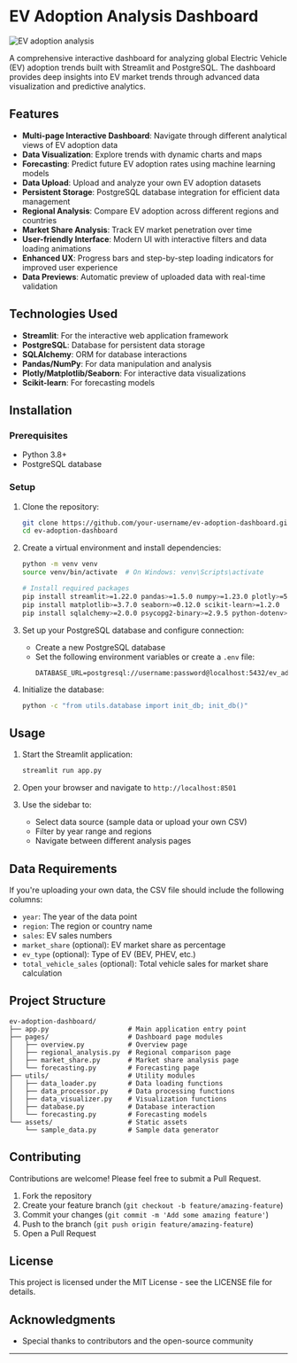 # EV Adoption Analysis Dashboard

![EV adoption analysis](https://github.com/user-attachments/assets/25917e99-792a-4f66-a733-38f200aa26d7)



A comprehensive interactive dashboard for analyzing global Electric Vehicle (EV) adoption trends built with Streamlit and PostgreSQL. The dashboard provides deep insights into EV market trends through advanced data visualization and predictive analytics.

## Features

- **Multi-page Interactive Dashboard**: Navigate through different analytical views of EV adoption data
- **Data Visualization**: Explore trends with dynamic charts and maps
- **Forecasting**: Predict future EV adoption rates using machine learning models
- **Data Upload**: Upload and analyze your own EV adoption datasets
- **Persistent Storage**: PostgreSQL database integration for efficient data management
- **Regional Analysis**: Compare EV adoption across different regions and countries
- **Market Share Analysis**: Track EV market penetration over time
- **User-friendly Interface**: Modern UI with interactive filters and data loading animations
- **Enhanced UX**: Progress bars and step-by-step loading indicators for improved user experience
- **Data Previews**: Automatic preview of uploaded data with real-time validation

## Technologies Used

- **Streamlit**: For the interactive web application framework
- **PostgreSQL**: Database for persistent data storage
- **SQLAlchemy**: ORM for database interactions
- **Pandas/NumPy**: For data manipulation and analysis
- **Plotly/Matplotlib/Seaborn**: For interactive data visualizations
- **Scikit-learn**: For forecasting models

## Installation

### Prerequisites

- Python 3.8+
- PostgreSQL database

### Setup

1. Clone the repository:
   ```bash
   git clone https://github.com/your-username/ev-adoption-dashboard.git
   cd ev-adoption-dashboard
   ```

2. Create a virtual environment and install dependencies:
   ```bash
   python -m venv venv
   source venv/bin/activate  # On Windows: venv\Scripts\activate
   
   # Install required packages
   pip install streamlit>=1.22.0 pandas>=1.5.0 numpy>=1.23.0 plotly>=5.13.0 
   pip install matplotlib>=3.7.0 seaborn>=0.12.0 scikit-learn>=1.2.0
   pip install sqlalchemy>=2.0.0 psycopg2-binary>=2.9.5 python-dotenv>=1.0.0
   ```

3. Set up your PostgreSQL database and configure connection:
   - Create a new PostgreSQL database
   - Set the following environment variables or create a `.env` file:
     ```
     DATABASE_URL=postgresql://username:password@localhost:5432/ev_adoption_db
     ```

4. Initialize the database:
   ```bash
   python -c "from utils.database import init_db; init_db()"
   ```

## Usage

1. Start the Streamlit application:
   ```bash
   streamlit run app.py
   ```

2. Open your browser and navigate to `http://localhost:8501`

3. Use the sidebar to:
   - Select data source (sample data or upload your own CSV)
   - Filter by year range and regions
   - Navigate between different analysis pages

## Data Requirements

If you're uploading your own data, the CSV file should include the following columns:
- `year`: The year of the data point
- `region`: The region or country name
- `sales`: EV sales numbers
- `market_share` (optional): EV market share as percentage
- `ev_type` (optional): Type of EV (BEV, PHEV, etc.)
- `total_vehicle_sales` (optional): Total vehicle sales for market share calculation

## Project Structure

```
ev-adoption-dashboard/
├── app.py                    # Main application entry point
├── pages/                    # Dashboard page modules
│   ├── overview.py           # Overview page
│   ├── regional_analysis.py  # Regional comparison page
│   ├── market_share.py       # Market share analysis page
│   └── forecasting.py        # Forecasting page
├── utils/                    # Utility modules
│   ├── data_loader.py        # Data loading functions
│   ├── data_processor.py     # Data processing functions
│   ├── data_visualizer.py    # Visualization functions
│   ├── database.py           # Database interaction
│   └── forecasting.py        # Forecasting models
└── assets/                   # Static assets
    └── sample_data.py        # Sample data generator
```

## Contributing

Contributions are welcome! Please feel free to submit a Pull Request.

1. Fork the repository
2. Create your feature branch (`git checkout -b feature/amazing-feature`)
3. Commit your changes (`git commit -m 'Add some amazing feature'`)
4. Push to the branch (`git push origin feature/amazing-feature`)
5. Open a Pull Request

## License

This project is licensed under the MIT License - see the LICENSE file for details.

## Acknowledgments

- Special thanks to contributors and the open-source community

---

